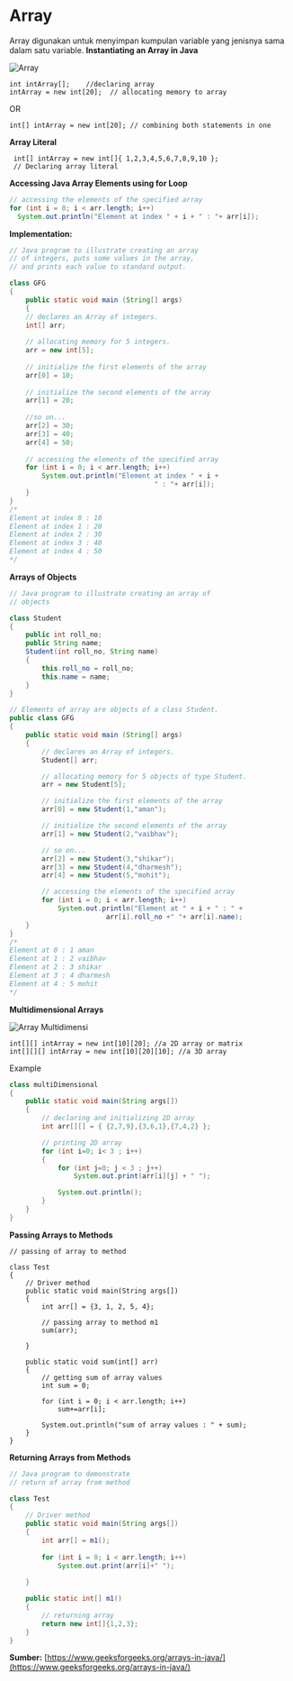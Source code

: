 ﻿# Array
Array digunakan untuk menyimpan kumpulan variable yang jenisnya sama dalam satu variable.
**Instantiating an Array in Java**

![Array](https://github.com/helmiz/belajar-java/blob/master/3.Java-Basics/7.Array/Arrays1.png "Array")

```
int intArray[];    //declaring array
intArray = new int[20];  // allocating memory to array
```
OR
```
int[] intArray = new int[20]; // combining both statements in one
```

**Array Literal**
```
 int[] intArray = new int[]{ 1,2,3,4,5,6,7,8,9,10 }; 
 // Declaring array literal
 ```
 
**Accessing Java Array Elements using for Loop**
```java
// accessing the elements of the specified array
for (int i = 0; i < arr.length; i++)
  System.out.println("Element at index " + i + " : "+ arr[i]);
```

**Implementation:**
```java
// Java program to illustrate creating an array 
// of integers, puts some values in the array, 
// and prints each value to standard output. 

class GFG 
{ 
	public static void main (String[] args) 
	{		 
	// declares an Array of integers. 
	int[] arr; 
		
	// allocating memory for 5 integers. 
	arr = new int[5]; 
		
	// initialize the first elements of the array 
	arr[0] = 10; 
		
	// initialize the second elements of the array 
	arr[1] = 20; 
		
	//so on... 
	arr[2] = 30; 
	arr[3] = 40; 
	arr[4] = 50; 
		
	// accessing the elements of the specified array 
	for (int i = 0; i < arr.length; i++) 
		System.out.println("Element at index " + i + 
									" : "+ arr[i]);		 
	} 
}  
/*
Element at index 0 : 10
Element at index 1 : 20
Element at index 2 : 30
Element at index 3 : 40
Element at index 4 : 50
*/
```

**Arrays of Objects**
```java
// Java program to illustrate creating an array of 
// objects 

class Student 
{ 
	public int roll_no; 
	public String name; 
	Student(int roll_no, String name) 
	{ 
		this.roll_no = roll_no; 
		this.name = name; 
	} 
} 

// Elements of array are objects of a class Student. 
public class GFG 
{ 
	public static void main (String[] args) 
	{ 
		// declares an Array of integers. 
		Student[] arr; 

		// allocating memory for 5 objects of type Student. 
		arr = new Student[5]; 

		// initialize the first elements of the array 
		arr[0] = new Student(1,"aman"); 

		// initialize the second elements of the array 
		arr[1] = new Student(2,"vaibhav"); 

		// so on... 
		arr[2] = new Student(3,"shikar"); 
		arr[3] = new Student(4,"dharmesh"); 
		arr[4] = new Student(5,"mohit"); 

		// accessing the elements of the specified array 
		for (int i = 0; i < arr.length; i++) 
			System.out.println("Element at " + i + " : " + 
						arr[i].roll_no +" "+ arr[i].name); 
	} 
} 
/*
Element at 0 : 1 aman
Element at 1 : 2 vaibhav
Element at 2 : 3 shikar
Element at 3 : 4 dharmesh
Element at 4 : 5 mohit
*/
```

**Multidimensional Arrays**

![Array Multidimensi](https://github.com/helmiz/belajar-java/blob/master/3.Java-Basics/7.Array/Blank-Diagram-Page-1-13.jpeg "Array Multidimensi")

```
int[][] intArray = new int[10][20]; //a 2D array or matrix
int[][][] intArray = new int[10][20][10]; //a 3D array
```
Example
```java
class multiDimensional 
{ 
	public static void main(String args[]) 
	{ 
		// declaring and initializing 2D array 
		int arr[][] = { {2,7,9},{3,6,1},{7,4,2} }; 

		// printing 2D array 
		for (int i=0; i< 3 ; i++) 
		{ 
			for (int j=0; j < 3 ; j++) 
				System.out.print(arr[i][j] + " "); 

			System.out.println(); 
		} 
	} 
} 
```

**Passing Arrays to Methods**
```java// Java program to demonstrate 
// passing of array to method 

class Test 
{	 
	// Driver method 
	public static void main(String args[]) 
	{ 
		int arr[] = {3, 1, 2, 5, 4}; 
		
		// passing array to method m1 
		sum(arr); 
	
	} 

	public static void sum(int[] arr) 
	{ 
		// getting sum of array values 
		int sum = 0; 
		
		for (int i = 0; i < arr.length; i++) 
			sum+=arr[i]; 
		
		System.out.println("sum of array values : " + sum); 
	} 
} 
```

**Returning Arrays from Methods**
```java
// Java program to demonstrate 
// return of array from method 

class Test 
{	 
	// Driver method 
	public static void main(String args[]) 
	{ 
		int arr[] = m1(); 
		
		for (int i = 0; i < arr.length; i++) 
			System.out.print(arr[i]+" "); 
	
	} 

	public static int[] m1() 
	{ 
		// returning array 
		return new int[]{1,2,3}; 
	} 
} 
```

**Sumber:**
[https://www.geeksforgeeks.org/arrays-in-java/](https://www.geeksforgeeks.org/arrays-in-java/)
